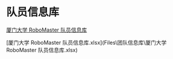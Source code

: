 # 队员信息库 

[厦门大学 RoboMaster 队员信息库](TeamInformationBase.htm) 

[厦门大学 RoboMaster 队员信息库.xlsx](Files\团队信息库\厦门大学 RoboMaster 队员信息库.xlsx) 